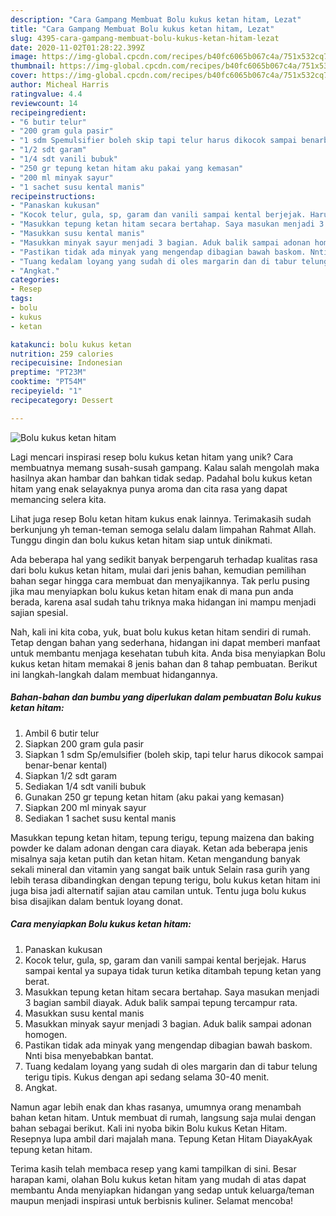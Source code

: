 ```yaml
---
description: "Cara Gampang Membuat Bolu kukus ketan hitam, Lezat"
title: "Cara Gampang Membuat Bolu kukus ketan hitam, Lezat"
slug: 4395-cara-gampang-membuat-bolu-kukus-ketan-hitam-lezat
date: 2020-11-02T01:28:22.399Z
image: https://img-global.cpcdn.com/recipes/b40fc6065b067c4a/751x532cq70/bolu-kukus-ketan-hitam-foto-resep-utama.jpg
thumbnail: https://img-global.cpcdn.com/recipes/b40fc6065b067c4a/751x532cq70/bolu-kukus-ketan-hitam-foto-resep-utama.jpg
cover: https://img-global.cpcdn.com/recipes/b40fc6065b067c4a/751x532cq70/bolu-kukus-ketan-hitam-foto-resep-utama.jpg
author: Micheal Harris
ratingvalue: 4.4
reviewcount: 14
recipeingredient:
- "6 butir telur"
- "200 gram gula pasir"
- "1 sdm Spemulsifier boleh skip tapi telur harus dikocok sampai benarbenar kental"
- "1/2 sdt garam"
- "1/4 sdt vanili bubuk"
- "250 gr tepung ketan hitam aku pakai yang kemasan"
- "200 ml minyak sayur"
- "1 sachet susu kental manis"
recipeinstructions:
- "Panaskan kukusan"
- "Kocok telur, gula, sp, garam dan vanili sampai kental berjejak. Harus sampai kental ya supaya tidak turun ketika ditambah tepung ketan yang berat."
- "Masukkan tepung ketan hitam secara bertahap. Saya masukan menjadi 3 bagian sambil diayak. Aduk balik sampai tepung tercampur rata."
- "Masukkan susu kental manis"
- "Masukkan minyak sayur menjadi 3 bagian. Aduk balik sampai adonan homogen."
- "Pastikan tidak ada minyak yang mengendap dibagian bawah baskom. Nnti bisa menyebabkan bantat."
- "Tuang kedalam loyang yang sudah di oles margarin dan di tabur telung terigu tipis. Kukus dengan api sedang selama 30-40 menit."
- "Angkat."
categories:
- Resep
tags:
- bolu
- kukus
- ketan

katakunci: bolu kukus ketan 
nutrition: 259 calories
recipecuisine: Indonesian
preptime: "PT23M"
cooktime: "PT54M"
recipeyield: "1"
recipecategory: Dessert

---
```



![Bolu kukus ketan hitam](https://img-global.cpcdn.com/recipes/b40fc6065b067c4a/751x532cq70/bolu-kukus-ketan-hitam-foto-resep-utama.jpg)

Lagi mencari inspirasi resep bolu kukus ketan hitam yang unik? Cara membuatnya memang susah-susah gampang. Kalau salah mengolah maka hasilnya akan hambar dan bahkan tidak sedap. Padahal bolu kukus ketan hitam yang enak selayaknya punya aroma dan cita rasa yang dapat memancing selera kita.

Lihat juga resep Bolu ketan hitam kukus enak lainnya. Terimakasih sudah berkunjung yh teman-teman semoga selalu dalam limpahan Rahmat Allah. Tunggu dingin dan bolu kukus ketan hitam siap untuk dinikmati.

Ada beberapa hal yang sedikit banyak berpengaruh terhadap kualitas rasa dari bolu kukus ketan hitam, mulai dari jenis bahan, kemudian pemilihan bahan segar hingga cara membuat dan menyajikannya. Tak perlu pusing jika mau menyiapkan bolu kukus ketan hitam enak di mana pun anda berada, karena asal sudah tahu triknya maka hidangan ini mampu menjadi sajian spesial.


Nah, kali ini kita coba, yuk, buat bolu kukus ketan hitam sendiri di rumah. Tetap dengan bahan yang sederhana, hidangan ini dapat memberi manfaat untuk membantu menjaga kesehatan tubuh kita. Anda bisa menyiapkan Bolu kukus ketan hitam memakai 8 jenis bahan dan 8 tahap pembuatan. Berikut ini langkah-langkah dalam membuat hidangannya.

<!--inarticleads1-->

##### Bahan-bahan dan bumbu yang diperlukan dalam pembuatan Bolu kukus ketan hitam:

1. Ambil 6 butir telur
1. Siapkan 200 gram gula pasir
1. Siapkan 1 sdm Sp/emulsifier (boleh skip, tapi telur harus dikocok sampai benar-benar kental)
1. Siapkan 1/2 sdt garam
1. Sediakan 1/4 sdt vanili bubuk
1. Gunakan 250 gr tepung ketan hitam (aku pakai yang kemasan)
1. Siapkan 200 ml minyak sayur
1. Sediakan 1 sachet susu kental manis


Masukkan tepung ketan hitam, tepung terigu, tepung maizena dan baking powder ke dalam adonan dengan cara diayak. Ketan ada beberapa jenis misalnya saja ketan putih dan ketan hitam. Ketan mengandung banyak sekali mineral dan vitamin yang sangat baik untuk Selain rasa gurih yang lebih terasa dibandingkan dengan tepung terigu, bolu kukus ketan hitam ini juga bisa jadi alternatif sajian atau camilan untuk. Tentu juga bolu kukus bisa disajikan dalam bentuk loyang donat. 

<!--inarticleads2-->

##### Cara menyiapkan Bolu kukus ketan hitam:

1. Panaskan kukusan
1. Kocok telur, gula, sp, garam dan vanili sampai kental berjejak. Harus sampai kental ya supaya tidak turun ketika ditambah tepung ketan yang berat.
1. Masukkan tepung ketan hitam secara bertahap. Saya masukan menjadi 3 bagian sambil diayak. Aduk balik sampai tepung tercampur rata.
1. Masukkan susu kental manis
1. Masukkan minyak sayur menjadi 3 bagian. Aduk balik sampai adonan homogen.
1. Pastikan tidak ada minyak yang mengendap dibagian bawah baskom. Nnti bisa menyebabkan bantat.
1. Tuang kedalam loyang yang sudah di oles margarin dan di tabur telung terigu tipis. Kukus dengan api sedang selama 30-40 menit.
1. Angkat.


Namun agar lebih enak dan khas rasanya, umumnya orang menambah bahan ketan hitam. Untuk membuat di rumah, langsung saja mulai dengan bahan sebagai berikut. Kali ini nyoba bikin Bolu kukus Ketan Hitam. Resepnya lupa ambil dari majalah mana. Tepung Ketan Hitam DiayakAyak tepung ketan hitam. 

Terima kasih telah membaca resep yang kami tampilkan di sini. Besar harapan kami, olahan Bolu kukus ketan hitam yang mudah di atas dapat membantu Anda menyiapkan hidangan yang sedap untuk keluarga/teman maupun menjadi inspirasi untuk berbisnis kuliner. Selamat mencoba!
